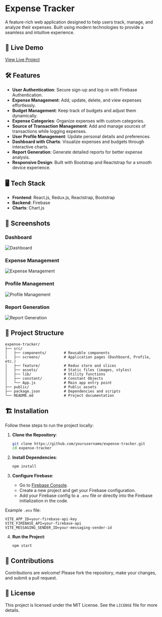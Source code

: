 # Expense Tracker

A feature-rich web application designed to help users track, manage, and analyze their expenses. Built using modern technologies to provide a seamless and intuitive experience.

## 🚀 Live Demo
[View Live Project](https://xpensr-system-react.netlify.app/)

## 🛠️ Features
- **User Authentication**: Secure sign-up and log-in with Firebase Authentication.
- **Expense Management**: Add, update, delete, and view expenses effortlessly.
- **Budget Management**: Keep track of budgets and adjust them dynamically.
- **Expense Categories**: Organize expenses with custom categories.
- **Source of Transaction Management**: Add and manage sources of transactions while logging expenses.
- **User Profile Management**: Update personal details and preferences.
- **Dashboard with Charts**: Visualize expenses and budgets through interactive charts.
- **Report Generation**: Generate detailed reports for better expense analysis.
- **Responsive Design**: Built with Bootstrap and Reactstrap for a smooth device experience.

## 🖥️ Tech Stack
- **Frontend**: React.js, Redux.js, Reactstrap, Bootstrap
- **Backend**: Firebase
- **Charts**: Chart.js


## 📸 Screenshots

### Dashboard
![Dashboard](https://via.placeholder.com/1200x600?text=Dashboard+Screenshot)

### Expense Management
![Expense Management](https://via.placeholder.com/1200x600?text=Expense+Management+Screenshot)

### Profile Management
![Profile Management](https://via.placeholder.com/1200x600?text=Profile+Management+Screenshot)

### Report Generation
![Report Generation](https://via.placeholder.com/1200x600?text=Report+Generation+Screenshot)

## 📂 Project Structure
```plaintext
expense-tracker/
├── src/
│   ├── components/        # Reusable components
│   ├── screens/           # Application pages (Dashboard, Profile, etc.)
│   ├── feature/           # Redux store and slices
│   ├── assets/            # Static files (images, styles)
│   ├── lib/               # Utility functions
│   ├── constant/          # Constant Objects
│   └── App.js             # Main app entry point
├── public/                # Public assets
├── package.json           # Dependencies and scripts
└── README.md              # Project documentation
```

## 🏗️ Installation

Follow these steps to run the project locally:

1. **Clone the Repository**:
   ```bash
   git clone https://github.com/yourusername/expense-tracker.git
   cd expense-tracker
   ```

2. **Install Dependencies**:
   ```bash
   npm install
   ```

3. **Configure Firebase**:
   - Go to [Firebase Console](https://firebase.google.com/).
   - Create a new project and get your Firebase configuration.
   - Add your Firebase config to a `.env` file or directly into the Firebase initialization in the code.

 Example `.env` file:
   ```env
   VITE_APP_ID=your-firebase-api-key
   VITE_FIREBASE_API=your-firebase-api
   VITE_MESSAGING_SENDER_ID=your-messaging-sender-id
   ```

4. **Run the Project**:
   ```bash
   npm start
   ```

## 🤝 Contributions

Contributions are welcome! Please fork the repository, make your changes, and submit a pull request.

## 📃 License

This project is licensed under the MIT License. See the `LICENSE` file for more details.
